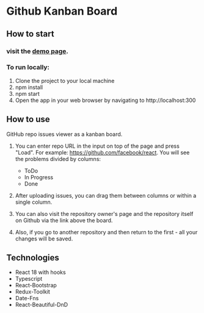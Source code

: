 # Github Kanban Board

## How to start

### visit the [demo page](https://yuriy-khoptyanii.github.io/test-Board-with-Vite).

### To run locally:

1. Clone the project to your local machine
2. npm install
3. npm start
4. Open the app in your web browser by navigating to http://localhost:300

## How to use

GitHub repo issues viewer as a kanban board.

1. You can enter repo URL in the input on top of the page and press "Load". For example: https://github.com/facebook/react.
   You will see the problems divided by columns:
   - ToDo
   - In Progress
   - Done
2. After uploading issues, you can drag them between columns or within a single column.

3. You can also visit the repository owner's page and the repository itself on Github via the link above the board.

4. Also, if you go to another repository and then return to the first - all your changes will be saved.

## Technologies

- React 18 with hooks
- Typescript
- React-Bootstrap
- Redux-Toolkit
- Date-Fns
- React-Beautiful-DnD
